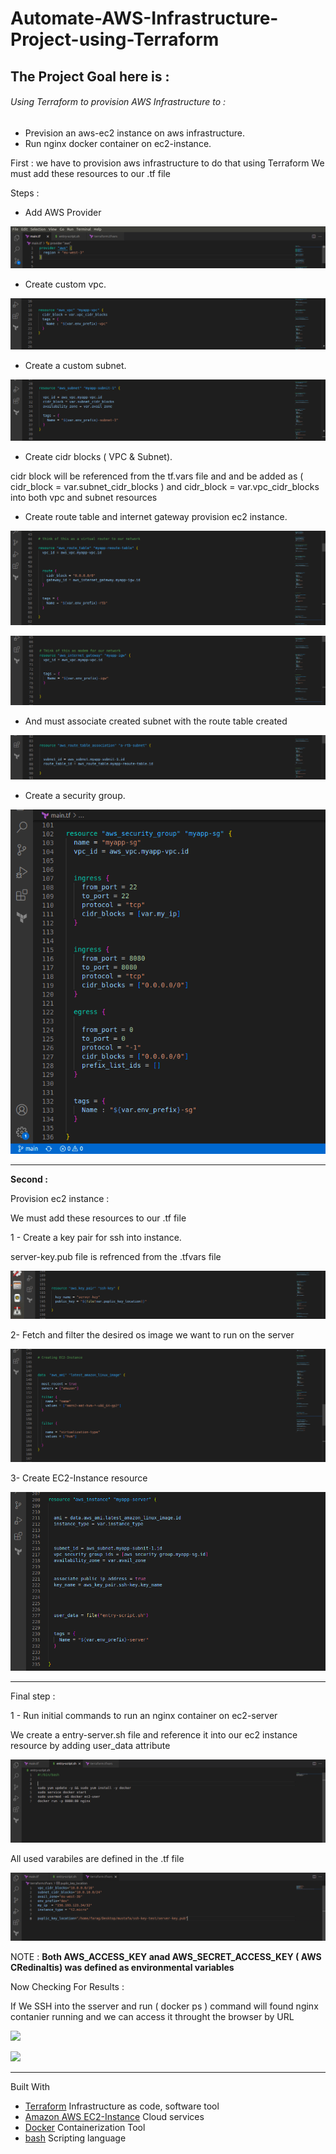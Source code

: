 # Automate-AWS-Infrastructure-Project-using-Terraform



## The Project Goal here is :

###### Using Terraform to provision AWS Infrastructure to :

- Prevision an aws-ec2 instance on aws infrastructure.
- Run nginx docker container on ec2-instance.







First : 
we have to provision aws infrastructure to do that using Terraform
We must add these resources to our .tf file



Steps :



- Add AWS Provider


![](images/13.png)


- Create custom vpc.


![](images/1.png)



- Create a custom subnet.


![](images/2.png)





- Create cidr blocks ( VPC & Subnet).


cidr block will be referenced from the tf.vars file and and
be added as  ( cidr_block = var.subnet_cidr_blocks ) and   cidr_block = var.vpc_cidr_blocks
into both vpc and subnet resources





- Create route table and internet gateway provision ec2 instance.  



![](images/3.png)



![](images/4.png)




- And must associate created subnet with the route table created

![](images/5.png)





- Create a security group.

![](images/6.png)



-----------------------------------------------------------------------------------------------------------------------------------------------------------

**Second :**

Provision ec2 instance :

We must add these resources to our .tf file



1 - Create a key pair for ssh into instance.

server-key.pub file is refrenced from the .tfvars file

![](images/7.png)



2- Fetch and filter the desired os image we want to run on the server

![](images/8.png)



3- Create EC2-Instance resource

![](images/9.png)




-----------------------------------------------------------------------------------------------------------------------------------------------------------


Final step :


1 - Run initial commands to run an nginx container on ec2-server

We create a entry-server.sh file and reference it into our ec2 instance resource by adding user_data attribute


![](images/11.png)







All used varabiles are defined in the .tf file



![](images/10.png)










 NOTE : **Both AWS_ACCESS_KEY anad AWS_SECRET_ACCESS_KEY ( AWS CRedinaltis)
was defined as environmental  variables**



Now Checking For Results : 

If We SSH into the sserver and run ( docker ps ) command will found nginx contanier running and we can access it throught the browser by URL 

![](images/14.png)



![](images/15.png)









-----------------------------------------------------------------------------------------------------------------------------------------------------------


Built With 

- [Terraform](https://www.terraform.io/) Infrastructure as code, software tool
- [Amazon AWS EC2-Instance](https://aws.amazon.com/) Cloud services
- [Docker](https://www.docker.com/) Containerization Tool
- [bash](https://www.gnu.org/software/bash/) Scripting language




